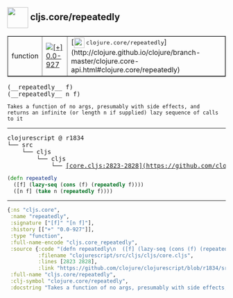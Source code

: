 ## <img width="48px" valign="middle" src="http://i.imgur.com/Hi20huC.png"> cljs.core/repeatedly

 <table border="1">
<tr>
<td>function</td>
<td><a href="https://github.com/cljsinfo/api-refs/tree/0.0-927"><img valign="middle" alt="[+] 0.0-927" src="https://img.shields.io/badge/+-0.0--927-lightgrey.svg"></a> </td>
<td>
[<img height="24px" valign="middle" src="http://i.imgur.com/1GjPKvB.png"> <samp>clojure.core/repeatedly</samp>](http://clojure.github.io/clojure/branch-master/clojure.core-api.html#clojure.core/repeatedly)
</td>
</tr>
</table>

 <samp>
(__repeatedly__ f)<br>
(__repeatedly__ n f)<br>
</samp>

```
Takes a function of no args, presumably with side effects, and
returns an infinite (or length n if supplied) lazy sequence of calls
to it
```

---

 <pre>
clojurescript @ r1834
└── src
    └── cljs
        └── cljs
            └── <ins>[core.cljs:2823-2828](https://github.com/clojure/clojurescript/blob/r1834/src/cljs/cljs/core.cljs#L2823-L2828)</ins>
</pre>

```clj
(defn repeatedly
  ([f] (lazy-seq (cons (f) (repeatedly f))))
  ([n f] (take n (repeatedly f))))
```


---

```clj
{:ns "cljs.core",
 :name "repeatedly",
 :signature ["[f]" "[n f]"],
 :history [["+" "0.0-927"]],
 :type "function",
 :full-name-encode "cljs.core_repeatedly",
 :source {:code "(defn repeatedly\n  ([f] (lazy-seq (cons (f) (repeatedly f))))\n  ([n f] (take n (repeatedly f))))",
          :filename "clojurescript/src/cljs/cljs/core.cljs",
          :lines [2823 2828],
          :link "https://github.com/clojure/clojurescript/blob/r1834/src/cljs/cljs/core.cljs#L2823-L2828"},
 :full-name "cljs.core/repeatedly",
 :clj-symbol "clojure.core/repeatedly",
 :docstring "Takes a function of no args, presumably with side effects, and\nreturns an infinite (or length n if supplied) lazy sequence of calls\nto it"}

```
